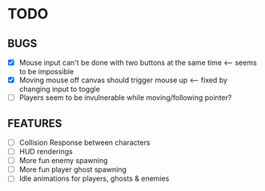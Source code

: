 # TODO

## BUGS

- [x] Mouse input can't be done with two buttons at the same time <-- seems to be impossible
- [x] Moving mouse off canvas should trigger mouse up <-- fixed by changing input to toggle
- [ ] Players seem to be invulnerable while moving/following pointer?

## FEATURES

- [ ] Collision Response between characters
- [ ] HUD renderings
- [ ] More fun enemy spawning
- [ ] More fun player ghost spawning
- [ ] Idle animations for players, ghosts & enemies
